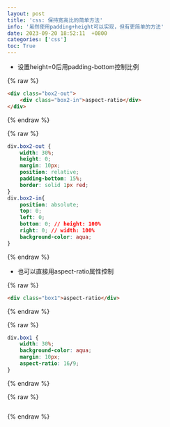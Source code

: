 ```yaml
---
layout: post
title: 'css: 保持宽高比的简单方法'
info: '虽然使用padding+height可以实现，但有更简单的方法'
date: 2023-09-20 18:52:11  +0800
categories: ['css']
toc: True
---
```



- 设置height=0后用padding-bottom控制比例

{% raw %}
```html
<div class="box2-out">
    <div class="box2-in">aspect-ratio</div>
</div>
```
{% endraw %}


{% raw %}
```css
div.box2-out {
    width: 30%;
    height: 0;
    margin: 10px;
    position: relative;
    padding-bottom: 15%;
    border: solid 1px red;
}
div.box2-in{
    position: absolute;
    top: 0;
    left: 0;
    bottom: 0; // height: 100%
    right: 0; // width: 100%
    background-color: aqua;
}
```
{% endraw %}


- 也可以直接用aspect-ratio属性控制


{% raw %}
```html
<div class="box1">aspect-ratio</div>
```
{% endraw %}


{% raw %}
```css
div.box1 {
    width: 30%;
    background-color: aqua;
    margin: 10px;
    aspect-ratio: 16/9;
}

```
{% endraw %}

<!-- ![引入图片]({{site.url}}/image/css/2023-09-20-aspect_ratio/image_1.jpg) -->

{% raw %}
```
```
{% endraw %}
